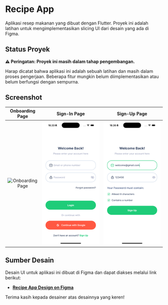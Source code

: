 # Recipe App

Aplikasi resep makanan yang dibuat dengan Flutter. Proyek ini adalah latihan untuk mengimplementasikan slicing UI dari desain yang ada di Figma.

## Status Proyek

**⚠️ Peringatan: Proyek ini masih dalam tahap pengembangan.**

Harap dicatat bahwa aplikasi ini adalah sebuah latihan dan masih dalam proses pengerjaan. Beberapa fitur mungkin belum diimplementasikan atau belum berfungsi dengan sempurna.

## Screenshot

| Onboarding Page | Sign-In Page | Sign-Up Page |
| :-------------: | :----------: | :----------: |
| ![Onboarding Page](assets/onboarding_page.png) | ![Sign-In Page](assets/sign-inpage.png) | ![Sign-Up Page](assets/sign-uppage.png) |

## Sumber Desain

Desain UI untuk aplikasi ini dibuat di Figma dan dapat diakses melalui link berikut:

- **[Recipe App Design on Figma](https://www.uistore.design/items/chefio-recipe-free-app-ui-kit-for-figma/)**

Terima kasih kepada desainer atas desainnya yang keren!
